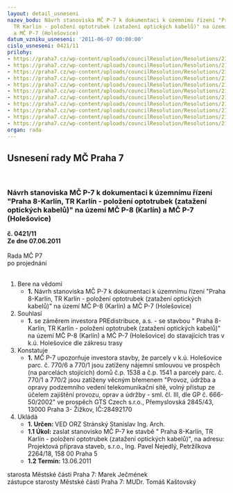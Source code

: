 ```yaml
---
layout: detail_usneseni
nazev_bodu: Návrh stanoviska MČ P-7 k dokumentaci k územnímu řízení "Praha 8-Karlín,
  TR Karlín - položení optotrubek (zatažení optických kabelů)" na území MČ P-8 (Karlín)
  a MČ P-7 (Holešovice)
datum_vzniku_usneseni: '2011-06-07 00:00:00'
cislo_usneseni: 0421/11
prilohy:
- https://praha7.cz/wp-content/uploads/councilResolution/Resolutions/21604/28-11-opto_11.rtf
- https://praha7.cz/wp-content/uploads/councilResolution/Resolutions/21604/28-11-opto_21.doc
- https://praha7.cz/wp-content/uploads/councilResolution/Resolutions/21604/28-11-opto_31.doc
- https://praha7.cz/wp-content/uploads/councilResolution/Resolutions/21604/28-11-opto_41.doc
- https://praha7.cz/wp-content/uploads/councilResolution/Resolutions/21604/28-11-09_05_2011.doc
- https://praha7.cz/wp-content/uploads/councilResolution/Resolutions/21604/28-11-opto_61.jpg
- https://praha7.cz/wp-content/uploads/councilResolution/Resolutions/21604/28-11-opto_71.jpg
- https://praha7.cz/wp-content/uploads/councilResolution/Resolutions/21604/28-11-opto_81.jpg
- https://praha7.cz/wp-content/uploads/councilResolution/Resolutions/21604/28-11-opto_9.jpg
- https://praha7.cz/wp-content/uploads/councilResolution/Resolutions/21604/28-11-opto_110.jpg
- https://praha7.cz/wp-content/uploads/councilResolution/Resolutions/21604/28-11-opto_11.jpg
organ: rada
---
```

<div id="ucUsn_pList" class="usn">
	<span><h2>Usnesení rady MČ Praha 7 </h2>
<br></span><div class="standBody">
<span><h3>Návrh stanoviska MČ P-7 k dokumentaci k územnímu řízení "Praha 8-Karlín, TR Karlín - položení optotrubek (zatažení optických kabelů)" na území MČ P-8 (Karlín) a MČ P-7 (Holešovice)</h3></span><div class="center">
		<strong>č. 0421/11</strong><br>
	</div>
<div class="center">
		<strong>Ze dne 07.06.2011</strong><br><br>
	</div>Rada MČ P7<br> po projednání<br><br><ol>
<li>Bere na vědomí<ul><li>
<strong>1.</strong> Návrh stanoviska MČ P-7 k dokumentaci k územnímu řízení "Praha 8-Karlín, TR Karlín - položení optotrubek (zatažení optických kabelů)" na území MČ P-8 (Karlín) a MČ P-7 (Holešovice)</li></ul>
</li>
<li>Souhlasí<ul><li>
<strong>1.</strong> se záměrem investora PREdistribuce, a.s. - se stavbou " Praha 8-Karlín, TR Karlín - položení optotrubek (zatažení optických kabelů)" na území MČ P-8 (Karlín) a MČ P-7 (Holešovice) do stavajících tras v k.ú. Holešovice dle zákresu trasy </li></ul>
</li>
<li>Konstatuje<ul><li>
<strong>1.</strong> MČ P-7 upozorňuje investora stavby, že parcely v k.ú. Holešovice parc. č. 770/6 a 770/1 jsou zatíženy nájemní smlouvou ve prospěch (na parcelách stojících) domů č.p. 1538 a č.p. 1541 a parcely parc. č. 770/1 a 770/2 jsou zatíženy věcným břemenem "Provoz, údržba a opravy podzemního vedení telekomunikační sítě, volný přístup ze účelem zajištění provozu, oprav a údržby - sml. čl. III, dle GP č. 666-50/2002" ve prospěch GTS Czech s.r.o., Přemyslovská 2845/43, 13000 Praha 3- Žižkov, IČ:28492170       </li></ul>
</li>
<li>Ukládá<ul>
<li>
<strong>1. Určen: </strong>VED ORZ  Stránský  Stanislav Ing. Arch.</li>
<li>
<strong>1.1 Úkol: </strong>zaslat stanovisko MČ P-7 ke stavbě " Praha 8-Karlín, TR Karlín - položení optotrubek (zatažení optických kabelů)", na adresu: Projektová příprava staveb, s.r.o., Ing. Pavel Nejedlý, Petržílkova 2264/18, 158 00 Praha 5</li>
<li>
<strong>1.2 Termín: </strong>13.06.2011</li>
</ul>
</li>
</ol>starosta Městské části Praha 7: Marek Ječmének<br>zástupce starosty Městské části Praha 7: MUDr. Tomáš Kaštovský 
</div>
</div>